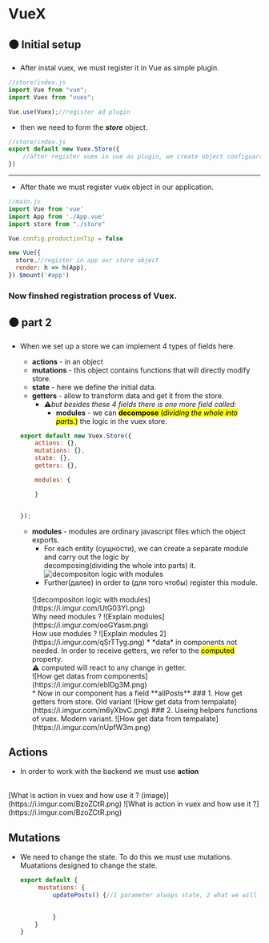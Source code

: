 # VueX

## ⚫ Initial setup

* After instal vuex, we must register it in Vue as simple plugin.
```javascript
//store/index.js
import Vue from "vue";
import Vuex from "vuex";

Vue.use(Vuex);//register ad plugin
```
* then we need to form the ***store*** object.
```javascript
//store/index.js
export default new Vuex.Store({
    //after register vuex in vue as plugin, we create object configuaration for vuex.
})
```
<hr/>

* After thate we must register vuex object in our application.
```javascript
//main.js
import Vue from 'vue'
import App from './App.vue'
import store from "./store"

Vue.config.productionTip = false

new Vue({
  store,//register in app our store object
  render: h => h(App),
}).$mount('#app')

```

### Now finshed registration process of Vuex.

## ⚫ part 2

* When we set up a store we can implement 4 types of fields here.
    * **actions** - in an object
    * **mutations** - this object contains functions that will directly modify store.
    * **state** - here we define the initial data.
    * **getters** - allow to transform data and get it from the store.
        * ⚠*but besides these 4 fields there is one more field called:*
            * **modules** - we can  <span style="background: yellow; color: black;">**decompose** (*dividing the whole into parts.*)</span> the logic in the vuex store.
    ```javascript
    export default new Vuex.Store({
        actions: {},
        mutations: {},
        state: {},
        getters: {},

        modules: {

        }


    });

    ```

    * **modules** -  modules are ordinary javascript files which the object exports.
        * For each entity (сущности), we can create a separate module and carry out the logic by decomposing(dividing the whole into parts) it.
        ![decompositon logic with modules](https://i.imgur.com/LgwEp2M.png)
        * Further(далее) in order to (для того чтобы) register this module.
        <br/>
        ![decompositon logic with modules](https://i.imgur.com/UtG03YI.png)
        <br/>
        Why need modules ?
        ![Explain modules](https://i.imgur.com/ooGYasm.png)
        <br/>
        How use modules ?
        ![Explain modules 2](https://i.imgur.com/qSrTTyg.png)
        * *data* in components not needed. In order to receive getters, we refer to the <span style="background: yellow; color: black;">computed</span> property.
        <br/>
        ⚠ computed will react to any change in getter.
        <br/>
        ![How get datas from components](https://i.imgur.com/eblDg3M.png)
        <br/>
        * Now in our component has a field **allPosts**
        ### 1. How get getters from store. Old variant
        ![How get data from tempalate](https://i.imgur.com/m6yXbvC.png)
        ### 2. Useing helpers functions of vuex. Modern variant.
        ![How get data from tempalate](https://i.imgur.com/nUpfW3m.png)


## Actions
* In order to work with the backend we must use **action**
<br/>
[What is action in vuex and how use it ? (image)](https://i.imgur.com/BzoZCtR.png)
![What is action in vuex and how use it ?](https://i.imgur.com/BzoZCtR.png)

## Mutations
 * We need to change the state. To do this we must use mutations. <br/>
    Muatations designed to change the state.

    ```javascript
    export default {
         mustations: {
             updatePosts() {//1 parameter always state, 2 what we will transfer to it
             

             }
        }
    }
    ```




        


        
